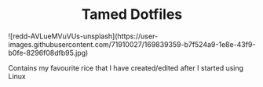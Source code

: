 <h1 align="center">Tamed Dotfiles</h1>
![redd-AVLueMVuVUs-unsplash](https://user-images.githubusercontent.com/71910027/169839359-b7f524a9-1e8e-43f9-b0fe-8296f08dfb95.jpg)
<p>Contains my favourite rice that I have created/edited after I started using Linux
  </p>
